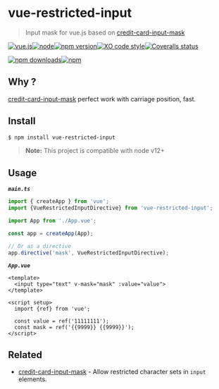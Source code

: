 # vue-restricted-input

> Input mask for vue.js based on [credit-card-input-mask](https://github.com/Scrum/credit-card-input-mask)

[![vue.js](https://img.shields.io/static/v1?label=Vue.js&message=3&color=4FC08D&style=flat-square&logo=vue.js&logoColor=ffffff)](https://vuejs.org/)[![node](https://img.shields.io/node/v/vue-restricted-input.svg?style=flat-square)]()[![npm version](https://img.shields.io/npm/v/vue-restricted-input.svg?style=flat-square)](https://www.npmjs.com/package/vue-restricted-input)[![XO code style](https://badgen.net/xo/status/chalk?style=flat-square)](https://github.com/sindresorhus/xo)[![Coveralls status](https://img.shields.io/coveralls/Scrum/vue-restricted-input.svg?style=flat-square)](https://coveralls.io/r/Scrum/vue-restricted-input)

[![npm downloads](https://img.shields.io/npm/dm/vue-restricted-input.svg?style=flat-square)](https://www.npmjs.com/package/vue-restricted-input)[![npm](https://img.shields.io/npm/dt/vue-restricted-input.svg?style=flat-square)](https://www.npmjs.com/package/vue-restricted-input)

## Why ?
[credit-card-input-mask](https://github.com/Scrum/credit-card-input-mask) perfect work with carriage position, fast.

## Install

```bash
$ npm install vue-restricted-input 
```

> **Note:** This project is compatible with node v12+

## Usage

***`main.ts`***
```javascript
import { createApp } from 'vue';
import {VueRestrictedInputDirective} from 'vue-restricted-input';

import App from './App.vue';

const app = createApp(App);

// Or as a directive
app.directive('mask', VueRestrictedInputDirective);
```

***`App.vue`***
```vue
<template>
  <input type="text" v-mask="mask" :value="value">
</template>

<script setup>
  import {ref} from 'vue';

  const value = ref('11111111');
  const mask = ref('{{9999}} {{9999}}');
</script>
```

## Related

- [credit-card-input-mask](https://github.com/Scrum/credit-card-input-mask) - Allow restricted character sets in `input` elements.
